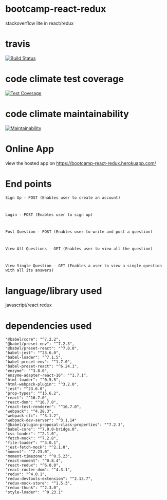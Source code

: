 # bootcamp-react-redux
stackoverflow lite in react/redux
# travis
[![Build Status](https://travis-ci.org/johnkegz/bootcamp-react-redux.svg?branch=develop)](https://travis-ci.org/johnkegz/bootcamp-react-redux)

# code climate test coverage
[![Test Coverage](https://api.codeclimate.com/v1/badges/4c18de406675852db632/test_coverage)](https://codeclimate.com/github/johnkegz/bootcamp-react-redux/test_coverage)

# code climate maintainability
[![Maintainability](https://api.codeclimate.com/v1/badges/4c18de406675852db632/maintainability)](https://codeclimate.com/github/johnkegz/bootcamp-react-redux/maintainability)

# Online App

view the hosted app on  https://bootcamp-react-redux.herokuapp.com/

# End points
 
``` Sign Up - POST (Enables user to create an account) ```
# 
``` Login - POST (Enables user to sign up) ```
#
``` Post Question - POST (Enables user to write and post a question) ```
#
``` View All Questions - GET (Enables user to view all the question)  ```
#
``` View Single Question - GET (Enables a user to view a single question with all its answers) ```

# language/library used
javascript/react redux


# dependencies used
    "@babel/core": "^7.2.2",
    "@babel/preset-env": "^7.2.3",
    "@babel/preset-react": "^7.0.0",
    "babel-jest": "^23.6.0",
    "babel-loader": "^7.1.5",
    "babel-preset-env": "^1.7.0",
    "babel-preset-react": "^6.24.1",
    "enzyme": "^3.8.0",
    "enzyme-adapter-react-16": "^1.7.1",
    "html-loader": "^0.5.5",
    "html-webpack-plugin": "^3.2.0",
    "jest": "^23.6.0",
    "prop-types": "^15.6.2",
    "react": "^16.7.0",
    "react-dom": "^16.7.0",
    "react-test-renderer": "^16.7.0",
    "webpack": "^4.28.3",
    "webpack-cli": "^3.1.2",
    "webpack-dev-server": "^3.1.14"
    "@babel/plugin-proposal-class-properties": "^7.2.3",
    "babel-core": "^7.0.0-bridge.0",
    "css-loader": "^2.1.0",
    "fetch-mock": "^7.2.8",
    "file-loader": "^3.0.1",
    "jest-fetch-mock": "^2.1.0",
    "moment": "^2.23.0",
    "moment-timezone": "^0.5.23",
    "react-moment": "^0.8.4",
    "react-redux": "^6.0.0",
    "react-router-dom": "^4.3.1",
    "redux": "^4.0.1",
    "redux-devtools-extension": "^2.13.7",
    "redux-mock-store": "^1.5.3",
    "redux-thunk": "^2.3.0",
    "style-loader": "^0.23.1"
